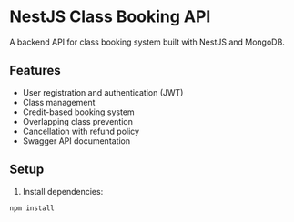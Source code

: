 # NestJS Class Booking API

A backend API for class booking system built with NestJS and MongoDB.

## Features

- User registration and authentication (JWT)
- Class management
- Credit-based booking system
- Overlapping class prevention
- Cancellation with refund policy
- Swagger API documentation

## Setup

1. Install dependencies:

```bash
npm install
```
